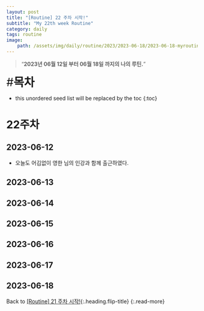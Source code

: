 ```yaml
---
layout: post
title: "[Routine] 22 주차 시작!"
subtitle: "My 22th week Routine"
category: daily
tags: routine
image:
    path: /assets/img/daily/routine/2023/2023-06-18/2023-06-18-myroutine-22th.png
---
```


> “**2023년 06월 12일 부터 06월 18일 까지의 나의 루틴.**”

<span style="font-size:30px;">\#**목차**</span>
* this unordered seed list will be replaced by the toc
{:toc}

# 22주차
## 2023-06-12
- 오늘도 어김없이 영한 님의 인강과 함께 출근하였다.

## 2023-06-13
## 2023-06-14
## 2023-06-15
## 2023-06-16
## 2023-06-17
## 2023-06-18

Back to [[Routine] 21 주차 시작!](./2023-06-11-week-21th.md){:.heading.flip-title}
{:.read-more}

[//]: # (Continue with [[Routine] 22 주차 시작!]&#40;./2023-06-12-week-22th.md&#41;{:.heading.flip-title})
[//]: # ({:.read-more})

<!-- Links -->

<!-- Study Links -->

<!-- Commit Links -->